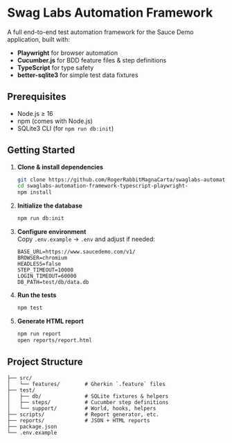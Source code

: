 # Swag Labs Automation Framework

A full end-to-end test automation framework for the Sauce Demo application, built with:

- **Playwright** for browser automation  
- **Cucumber.js** for BDD feature files & step definitions  
- **TypeScript** for type safety  
- **better-sqlite3** for simple test data fixtures  

## Prerequisites

- Node.js ≥ 16  
- npm (comes with Node.js)  
- SQLite3 CLI (for `npm run db:init`)  

## Getting Started

1. **Clone & install dependencies**  
   ```bash
   git clone https://github.com/RogerRabbitMagnaCarta/swaglabs-automation-framework-typescript-playwright.git
   cd swaglabs-automation-framework-typescript-playwright-
   npm install
   ```

2. **Initialize the database**  
   ```bash
   npm run db:init
   ```

3. **Configure environment**  
   Copy `.env.example` → `.env` and adjust if needed:
   ```env
   BASE_URL=https://www.saucedemo.com/v1/
   BROWSER=chromium
   HEADLESS=false
   STEP_TIMEOUT=10000
   LOGIN_TIMEOUT=60000
   DB_PATH=test/db/data.db
   ```

4. **Run the tests**  
   ```bash
   npm test
   ```

5. **Generate HTML report**  
   ```bash
   npm run report
   open reports/report.html
   ```

## Project Structure

```
├── src/
│   └── features/        # Gherkin `.feature` files
├── test/
│   ├── db/              # SQLite fixtures & helpers
│   ├── steps/           # Cucumber step definitions
│   └── support/         # World, hooks, helpers
├── scripts/             # Report generator, etc.
├── reports/             # JSON + HTML reports
├── package.json
└── .env.example
```
